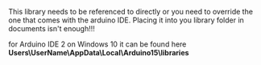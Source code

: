 This library needs to be referenced to directly or you need to override the one that comes with the arduino IDE. Placing it into you library folder in documents isn't enough!!! 

for Arduino IDE 2 on Windows 10 it can be found here **Users\UserName\AppData\Local\Arduino15\libraries**
